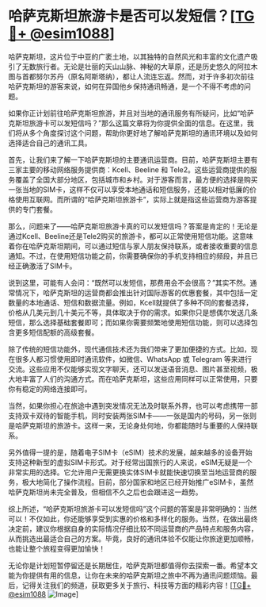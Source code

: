 # 哈萨克斯坦旅游卡是否可以发短信？[[TG💪+ @esim1088](https://t.me/s/esim1088)]

哈萨克斯坦，这片位于中亚的广袤土地，以其独特的自然风光和丰富的文化遗产吸引了无数旅行者。无论是壮丽的天山山脉、神秘的大草原，还是历史悠久的阿拉木图与首都努尔苏丹（原名阿斯塔纳），都让人流连忘返。然而，对于许多初次前往哈萨克斯坦的游客来说，如何在异国他乡保持通讯畅通，是一个不得不考虑的问题。

如果你正计划前往哈萨克斯坦旅游，并且对当地的通讯服务有所疑问，比如“哈萨克斯坦旅游卡可以发短信吗？”那么这篇文章将为你提供全面的信息。在这里，我们将从多个角度探讨这个问题，帮助你更好地了解哈萨克斯坦的通讯环境以及如何选择适合自己的通讯工具。

首先，让我们来了解一下哈萨克斯坦的主要通讯运营商。目前，哈萨克斯坦主要有三家主要的移动网络服务提供商：Kcell、Beeline 和 Tele2。这些运营商提供的服务覆盖了全国大部分地区，包括城市和乡村。对于游客而言，最方便的选择是购买一张当地的SIM卡，这样不仅可以享受本地通话和短信服务，还能以相对低廉的价格使用互联网。而所谓的“哈萨克斯坦旅游卡”，实际上就是指这些运营商为游客提供的专门套餐。

那么，问题来了——哈萨克斯坦旅游卡真的可以发短信吗？答案是肯定的！无论是通过Kcell、Beeline还是Tele2购买的旅游卡，都可以正常使用短信功能。这意味着你在哈萨克斯坦期间，可以通过短信与家人朋友保持联系，或者接收重要的信息通知。不过，在使用短信功能之前，你需要确保你的手机支持相应的频段，并且已经正确激活了SIM卡。

说到这里，可能有人会问：“既然可以发短信，那费用会不会很高？”其实不然。通常情况下，哈萨克斯坦的运营商都会推出针对国际游客的优惠套餐，其中包括一定数量的本地通话、短信和数据流量。例如，Kcell就提供了多种不同的套餐选择，价格从几美元到几十美元不等，具体取决于你的需求。如果你只是想偶尔发送几条短信，那么选择基础套餐即可；而如果你需要频繁地使用短信功能，则可以选择包含更多短信配额的高级套餐。

除了传统的短信功能外，现代通信技术还为我们带来了更加便捷的方式。比如，现在很多人都习惯使用即时通讯软件，如微信、WhatsApp 或 Telegram 等来进行交流。这些应用不仅能够实现文字聊天，还可以发送语音消息、图片甚至视频，极大地丰富了人们的沟通方式。而在哈萨克斯坦，这些应用同样可以正常使用，只要你有稳定的网络连接即可。

当然，如果你担心在旅途中遇到突发情况无法及时联系外界，也可以考虑携带一部支持双卡双待的智能手机，同时安装两张SIM卡——一张是国内的号码，另一张则是哈萨克斯坦的旅游卡。这样一来，无论身处何地，你都能随时与重要的人保持联系。

另外值得一提的是，随着电子SIM卡（eSIM）技术的发展，越来越多的设备开始支持这种新型的虚拟SIM卡形式。对于经常出国旅行的人来说，eSIM无疑是一个非常实用的选择。它允许用户无需更换实体SIM卡就能快速切换至当地运营商的服务，极大地简化了操作流程。目前，部分国家和地区已经开始推广eSIM卡，虽然哈萨克斯坦尚未完全普及，但相信不久之后也会跟进这一趋势。

综上所述，“哈萨克斯坦旅游卡可以发短信吗”这个问题的答案是非常明确的：当然可以！不仅如此，你还能够享受到实惠的价格和多样化的服务。当然，在做出最终决定前，建议你根据自身的实际情况仔细比较不同运营商的产品特点和服务内容，从而挑选出最适合自己的方案。毕竟，良好的通讯体验不仅能让你旅途更加顺畅，也能让整个旅程变得更加愉快！

无论你是计划短暂停留还是长期居住，哈萨克斯坦都值得你去探索一番。希望本文能为你提供有用的信息，让你在未来的哈萨克斯坦之旅中不再为通讯问题烦恼。最后，记得关注我们的频道，获取更多关于旅行、科技等方面的精彩内容！[[TG💪+ @esim1088](https://t.me/s/esim1088) ![Image](https://i.postimg.cc/4NQfJmqS/Snipaste-2025-05-13-00-14-12.png)]